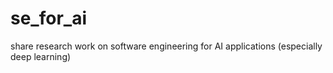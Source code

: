 # se_for_ai
share research work on software engineering for AI applications (especially deep learning)
